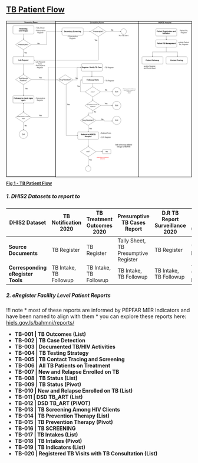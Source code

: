 ## [**TB Patient Flow**](https://drive.google.com/file/d/1b-NrAuPi7WNHNqDrUSnKzMnpSa9JrMsm/view?usp=sharing)

![Bahmni 092 after upgrade](../pics/TB_Patient_Flow_3.png )
<sub>[**Fig 1 - TB Patient Flow**](https://drive.google.com/file/d/1b-NrAuPi7WNHNqDrUSnKzMnpSa9JrMsm/view?usp=sharing)</sub>

##### 1. DHIS2 Datasets to report to

|DHIS2 Dataset  | TB Notification 2020 | TB Treatment Outcomes 2020 | Presumptive TB Cases Report | D.R TB Report Surveillance 2020 | D.R TB TB (Hospital) |
| --- | --- | --- | --- | --- | --- |
| **Source Documents** | TB Register | TB Register | Tally Sheet, TB Presumptive Register |TB Register |TB Register |
| **Corresponding eRegister Tools** | TB Intake, TB Followup | TB Intake, TB Followup | TB Intake, TB Followup | TB Intake, TB Followup | TB Intake, TB Followup |

##### 2. eRegister Facility Level Patient Reports

!!! note
    * most of these reports are informed by PEPFAR MER Indicators and have been named to align with them
    * you can explore these reports here: [hiels.gov.ls/bahmni/reports/](https://hiels.gov.ls/bahmni/reports)

* **TB-001 | TB Outcomes (List)**	
* **TB-002 | TB Case Detection**	
* **TB-003 | Documented TB/HIV Activities**	
* **TB-004 | TB Testing Strategy**
* **TB-005 | TB Contact Tracing and Screening**	
* **TB-006 | All TB Patients on Treatment**	
* **TB-007 | New and Relapse Enrolled on TB**	
* **TB-008 | TB Status (List)**	
* **TB-009 | TB Status (Pivot)**	
* **TB-010 | New and Relapse Enrolled on TB (List)**	
* **TB-011 | DSD TB_ART (List)**	
* **TB-012 | DSD TB_ART (PIVOT)**	
* **TB-013 | TB Screening Among HIV Clients**	
* **TB-014 | TB Prevention Therapy (List)**	
* **TB-015 | TB Prevention Therapy (Pivot)**	
* **TB-016 | TB SCREENING**	
* **TB-017 | TB Intakes (List)**	
* **TB-018 | TB Intakes (Pivot)**	
* **TB-019 | TB Indicators (List)**	
* **TB-020 | Registered TB Visits with TB Consultation (List)**